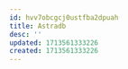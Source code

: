 ```yaml
---
id: hvv7obcgcj0ustfba2dpuah
title: Astradb
desc: ''
updated: 1713561333226
created: 1713561333226
---
```


